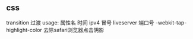 ## css
transition 过渡  usage: 属性名 时间
ipv4 冒号 liveserver 端口号
-webkit-tap-highlight-color 去除safari浏览器点击阴影